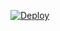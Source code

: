 [![Deploy](https://www.herokucdn.com/deploy/button.svg)](https://heroku.com/deploy?template=https://github.com/Pauan8/project-express-api/tree/heroku)